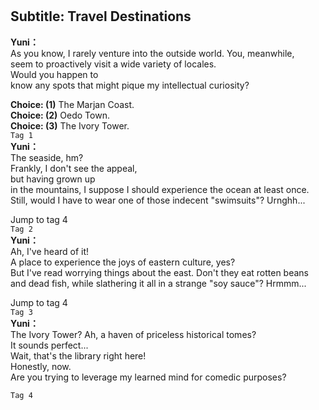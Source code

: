 # 

  
## Subtitle: Travel Destinations
  
**Yuni：**  
As you know, I rarely venture into the outside world. You, meanwhile,  
seem to proactively visit a wide variety of locales.  
 Would you happen to  
know any spots that might pique my intellectual curiosity?  
  
**Choice: (1)**  The Marjan Coast.  
**Choice: (2)**  Oedo Town.  
**Choice: (3)**  The Ivory Tower.  
`Tag 1`  
**Yuni：**  
The seaside, hm?  
 Frankly, I don't see the appeal,  
 but having grown up  
in the mountains, I suppose I should experience the ocean at least once.  
Still, would I have to wear one of those indecent \"swimsuits\"? Urnghh...  
  
Jump to tag 4  
`Tag 2`  
**Yuni：**  
Ah, I've heard of it!  
 A place to experience the joys of eastern culture, yes?  
But I've read worrying things about the east. Don't they eat rotten beans  
and dead fish, while slathering it all in a strange \"soy sauce\"? Hrmmm...  
  
Jump to tag 4  
`Tag 3`  
**Yuni：**  
The Ivory Tower? Ah, a haven of priceless historical tomes?  
It sounds perfect...  
 Wait, that's the library right here!  
 Honestly, now.  
Are you trying to leverage my learned mind for comedic purposes?  
  
`Tag 4`  
